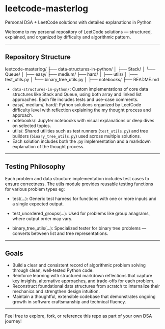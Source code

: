 # leetcode-masterlog
Personal DSA + LeetCode solutions with detailed explanations in Python

Welcome to my personal repository of LeetCode solutions — structured, explained, and organized by difficulty and algorithmic pattern. 

---
## Repository Structure
leetcode-masterlog/
├── data-structures-in-python/
│ ├── Stack/
│ └── Queue/
│
├── easy/
├── medium/
├── hard/
│
├── utils/
│ ├── test_utils.py
│ └── binary_tree_utils.py
│
├── notebooks/
├── README.md


- `data-structures-in-python/`: Custom implementations of core data structures like Stack and Queue, using both array and linked list approaches. Each file includes tests and use-case comments.
- easy/, medium/, hard/: Python solutions organized by LeetCode difficulty level with reflection explaining the my thought process and approach.
- notebooks/: Jupyter notebooks with visual explanations or deep dives on selected topics.
- utils/: Shared utilities such as test runners (`test_utils.py`) and tree builders (`binary_tree_utils.py`) used across multiple solutions.
- Each solution includes both the .py implementation and a markdown explanation of the thought process.
---

## Testing Philosophy

Each problem and data structure implementation includes test cases to ensure correctness. The utils module provides reusable testing functions for various problem types eg:

- test(...): Generic test harness for functions with one or more inputs and a single expected output.

- test_unordered_groups(...): Used for problems like group anagrams, where output order may vary.

- binary_tree_utils(...): Specialized tester for binary tree problems — converts between list and tree representations.

---

## Goals

- Build a clear and consistent record of algorithmic problem solving through clean, well-tested Python code.
- Reinforce learning with structured markdown reflections that capture key insights, alternative approaches, and trade-offs for each problem.
- Reconstruct foundational data structures from scratch to internalize their mechanics and strengthen design intuition.
- Maintain a thoughtful, extensible codebase that demonstrates ongoing growth in software craftsmanship and technical fluency.

---

Feel free to explore, fork, or reference this repo as part of your own DSA journey!
